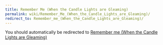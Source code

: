 ```yaml
---
title: Remember Me (When the Candle Lights are Gleaming)
permalink: wiki/Remember_Me_(When_the_Candle_Lights_are_Gleaming)/
redirect_to: Remember_me_(When_the_Candle_Lights_are_Gleaming)/
---
```


You should automatically be redirected to [Remember me (When the Candle Lights are Gleaming)](Remember_me_(When_the_Candle_Lights_are_Gleaming)/)

